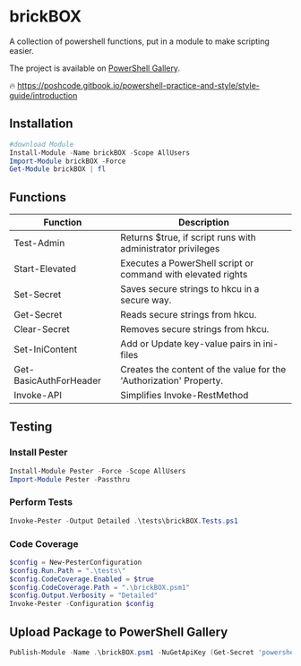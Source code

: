 # brickBOX

A collection of powershell functions, put in a module to make scripting easier. 

The project is available on [PowerShell Gallery](https://www.powershellgallery.com/packages/brickBOX).





🔥 https://poshcode.gitbook.io/powershell-practice-and-style/style-guide/introduction








## Installation

``` powershell
#download Module 
Install-Module -Name brickBOX -Scope AllUsers
Import-Module brickBOX -Force
Get-Module brickBOX | fl
```

## Functions

Function                | Description
----------------------- | -----------
Test-Admin              | Returns $true, if script runs with administrator privileges  
Start-Elevated          | Executes a PowerShell script or command with elevated rights  
Set-Secret              | Saves secure strings to hkcu in a secure way.  
Get-Secret              | Reads secure strings from hkcu.  
Clear-Secret            | Removes secure strings from hkcu.
Set-IniContent          | Add or Update key-value pairs in ini-files  
Get-BasicAuthForHeader  | Creates the content of the value for the 'Authorization' Property.
Invoke-API              | Simplifies Invoke-RestMethod  



## Testing

### Install Pester

``` powershell
Install-Module Pester -Force -Scope AllUsers
Import-Module Pester -Passthru
```

### Perform Tests

``` powershell
Invoke-Pester -Output Detailed .\tests\brickBOX.Tests.ps1
```

### Code Coverage
``` powershell
$config = New-PesterConfiguration
$config.Run.Path = ".\tests\"
$config.CodeCoverage.Enabled = $true
$config.CodeCoverage.Path = ".\brickBOX.psm1"
$config.Output.Verbosity = "Detailed"
Invoke-Pester -Configuration $config
```


## Upload Package to PowerShell Gallery
``` powershell
Publish-Module -Name .\brickBOX.psm1 -NuGetApiKey (Get-Secret 'powershellgallery' 'ApiKey' -AsPlainText)
```
